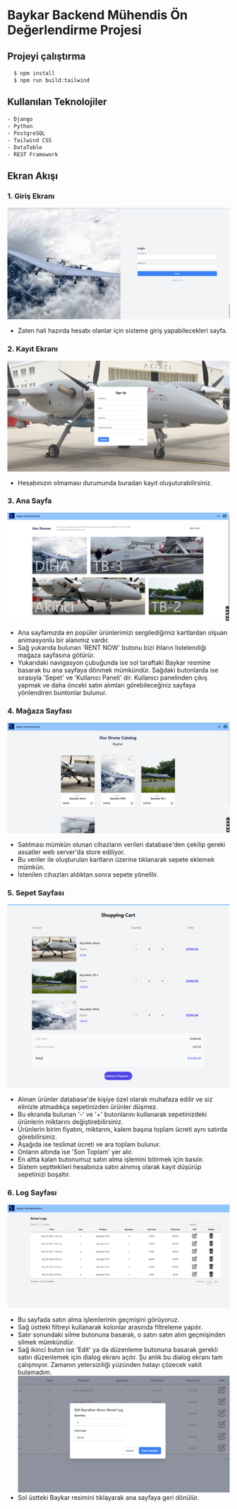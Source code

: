 # Baykar Backend Mühendis Ön Değerlendirme Projesi

## Projeyi çalıştırma

      $ npm install
      $ npm run build:tailwind

## Kullanılan Teknolojiler

    - Django
    - Python
    - PostgreSQL
    - Tailwind CSS
    - DataTable
    - REST Framework

## Ekran Akışı

### 1. Giriş Ekranı

![login page](screenshots/login_page_ss.png)

- Zaten hali hazırda hesabı olanlar için sisteme giriş yapabilecekleri sayfa.

### 2. Kayıt Ekranı

![signup page](screenshots/signup_page_ss.png)

- Hesabınızın olmaması durumunda buradan kayıt oluşuturabilirsiniz.

### 3. Ana Sayfa

![home page](screenshots/home_page_ss.png)

- Ana sayfamızda en popüler ürünlerimizi sergilediğimiz kartlardan olşuan animasyonlu bir alanımız vardır.
- Sağ yukarıda bulunan 'RENT NOW' butonu bizi ihların listelendiği mağaza sayfasına götürür.
- Yukarıdaki navigasyon çubuğunda ise sol taraftaki Baykar resmine basarak bu ana sayfaya dönmek mümkündür.
  Sağdaki butonlarda ise sırasıyla 'Sepet' ve 'Kullanıcı Paneli' dir. Kullanıcı panelinden çıkış yapmak ve
  daha önceki satın alımları görebileceğiniz sayfaya yönlendiren buntonlar bulunur.

### 4. Mağaza Sayfası

![store page](screenshots/store_page_ss.png)

- Satılması mümkün olunan cihazların verileri database'den çekilip gereki assatler web server'da store ediliyor.
- Bu veriler ile oluşturulan kartların üzerine tıklanarak sepete eklemek mümkün.
- İstenilen cihazları aldıktan sonra sepete yönelilir.

### 5. Sepet Sayfası

![cart page](screenshots/cart_page_ss.png)

- Alınan ürünler database'de kişiye özel olarak muhafaza edilir ve siz elinizle atmadıkça sepetinizden ürünler düşmez.
- Bu ekranda bulunan '-' ve '+' butonlarını kullanarak sepetinizdeki ürünlerin miktarını değiştirebilirsiniz.
- Ürünlerin birim fiyatını, miktarını, kalem başına toplam ücreti aynı satırda görebilirsiniz.
- Aşağıda ise teslimat ücreti ve ara toplam bulunur.
- Onların altında ise 'Son Toplam' yer alır.
- En altta kalan butonumuz satın alma işlemini bitirmek için basılır.
- Sistem septtekileri hesabınza satın alnımış olarak kayıt düşürüp sepetinizi boşaltır.

### 6. Log Sayfası

![log page](screenshots/rental_log_page_ss.png)

- Bu sayfada satın alma işlemlerinin geçmişini görüyoruz.
- Sağ üstteki filtreyi kullanarak kolonlar arasında filtreleme yapılır.
- Satır sonundaki silme butonuna basarak, o satırı satın alım geçmişinden silmek mümkündür.
- Sağ ikinci buton ise 'Edit' ya da düzenleme butonuna basarak gerekli satırı düzenlemek için dialog ekranı açılır.
  Şu anlık bu dialog ekranı tam çalışmıyor. Zamanın yetersiziliği yüzünden hatayı çözecek vakit bulamadım.
  ![img.png](screenshots/rental_log_page_dialog_ss.png)
- Sol üstteki Baykar resimini tıklayarak ana sayfaya geri dönülür.


